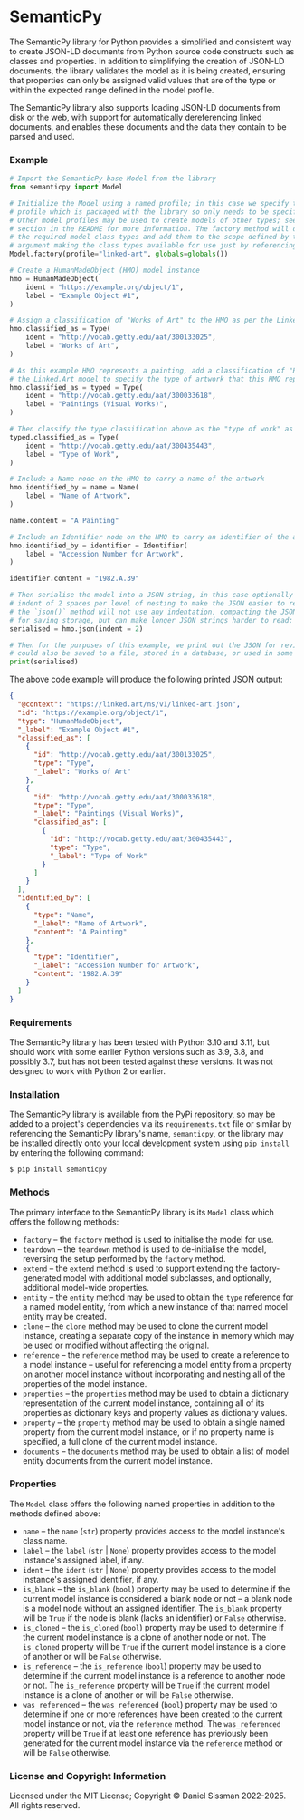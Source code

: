 # SemanticPy

The SemanticPy library for Python provides a simplified and consistent way to create JSON-LD documents from Python source code constructs such as classes and properties. In addition to simplifying the creation of JSON-LD documents, the library validates the model as it is being created, ensuring that properties can only be assigned valid values that are of the type or within the expected range defined in the model profile.

The SemanticPy library also supports loading JSON-LD documents from disk or the web, with support for automatically dereferencing linked documents, and enables these documents and the data they contain to be parsed and used.

### Example

```python
# Import the SemanticPy base Model from the library
from semanticpy import Model

# Initialize the Model using a named profile; in this case we specify the "linked-art"
# profile which is packaged with the library so only needs to be specified by its name.
# Other model profiles may be used to create models of other types; see the *Profiles*
# section in the README for more information. The factory method will dynamically create
# the required model class types and add them to the scope defined by the `globals`
# argument making the class types available for use just by referencing their names:
Model.factory(profile="linked-art", globals=globals())

# Create a HumanMadeObject (HMO) model instance
hmo = HumanMadeObject(
	ident = "https://example.org/object/1",
	label = "Example Object #1",
)

# Assign a classification of "Works of Art" to the HMO as per the Linked.Art model
hmo.classified_as = Type(
	ident = "http://vocab.getty.edu/aat/300133025",
	label = "Works of Art",
)

# As this example HMO represents a painting, add a classification of "Paintings" as per
# the Linked.Art model to specify the type of artwork that this HMO represents:
hmo.classified_as = typed = Type(
	ident = "http://vocab.getty.edu/aat/300033618",
	label = "Paintings (Visual Works)",
)

# Then classify the type classification above as the "type of work" as per the model:
typed.classified_as = Type(
	ident = "http://vocab.getty.edu/aat/300435443",
	label = "Type of Work",
)

# Include a Name node on the HMO to carry a name of the artwork
hmo.identified_by = name = Name(
	label = "Name of Artwork",
)

name.content = "A Painting"

# Include an Identifier node on the HMO to carry an identifier of the artwork
hmo.identified_by = identifier = Identifier(
	label = "Accession Number for Artwork",
)

identifier.content = "1982.A.39"

# Then serialise the model into a JSON string, in this case optionally specifying an
# indent of 2 spaces per level of nesting to make the JSON easier to read; by default
# the `json()` method will not use any indentation, compacting the JSON, which is great
# for saving storage, but can make longer JSON strings harder to read:
serialised = hmo.json(indent = 2)

# Then for the purposes of this example, we print out the JSON for review; the JSON
# could also be saved to a file, stored in a database, or used in some other way:
print(serialised)
```

The above code example will produce the following printed JSON output:

```json
{
  "@context": "https://linked.art/ns/v1/linked-art.json",
  "id": "https://example.org/object/1",
  "type": "HumanMadeObject",
  "_label": "Example Object #1",
  "classified_as": [
    {
      "id": "http://vocab.getty.edu/aat/300133025",
      "type": "Type",
      "_label": "Works of Art"
    },
    {
      "id": "http://vocab.getty.edu/aat/300033618",
      "type": "Type",
      "_label": "Paintings (Visual Works)",
      "classified_as": [
        {
          "id": "http://vocab.getty.edu/aat/300435443",
          "type": "Type",
          "_label": "Type of Work"
        }
      ]
    }
  ],
  "identified_by": [
    {
      "type": "Name",
      "_label": "Name of Artwork",
      "content": "A Painting"
    },
    {
      "type": "Identifier",
      "_label": "Accession Number for Artwork",
      "content": "1982.A.39"
    }
  ]
}
```

### Requirements

The SemanticPy library has been tested with Python 3.10 and 3.11, but should work with some earlier Python versions such as 3.9, 3.8, and possibly 3.7, but has not been tested against these versions. It was not designed to work with Python 2 or earlier.

### Installation

The SemanticPy library is available from the PyPi repository, so may be added to a project's dependencies via its `requirements.txt` file or similar by referencing the SemanticPy library's name, `semanticpy`, or the library may be installed directly onto your local development system using `pip install` by entering the following command:

	$ pip install semanticpy

### Methods

The primary interface to the SemanticPy library is its `Model` class which offers the following methods:

 * `factory` – the `factory` method is used to initialise the model for use.
 * `teardown` – the `teardown` method is used to de-initialise the model, reversing the setup performed by the `factory` method.
 * `extend` – the `extend` method is used to support extending the factory-generated model with additional model subclasses, and optionally, additional model-wide properties.
 * `entity` – the `entity` method may be used to obtain the `type` reference for a named model entity, from which a new instance of that named model entity may be created.
 * `clone` – the `clone` method may be used to clone the current model instance, creating a separate copy of the instance in memory which may be used or modified without affecting the original.
 * `reference` – the `reference` method may be used to create a reference to a model instance – useful for referencing a model entity from a property on another model instance without incorporating and nesting all of the properties of the model instance.
 * `properties` – the `properties` method may be used to obtain a dictionary representation of the current model instance, containing all of its properties as dictionary keys and property values as dictionary values.
 * `property` – the `property` method may be used to obtain a single named property from the current model instance, or if no property name is specified, a full clone of the current model instance.
 * `documents` – the `documents` method may be used to obtain a list of model entity documents from the current model instance.

### Properties

The `Model` class offers the following named properties in addition to the methods defined above:

 * `name` – the `name` (`str`) property provides access to the model instance's class name.
 * `label` – the `label` (`str` | `None`) property provides access to the model instance's assigned label, if any.
 * `ident` – the `ident` (`str` | `None`) property provides access to the model instance's assigned identifier, if any.
 * `is_blank` – the `is_blank` (`bool`) property may be used to determine if the current model instance is considered a blank node or not – a blank node is a model node without an assigned identifier. The `is_blank` property will be `True` if the node is blank (lacks an identifier) or `False` otherwise.
 * `is_cloned` – the `is_cloned` (`bool`) property may be used to determine if the current model instance is a clone of another node or not. The `is_cloned` property will be `True` if the current model instance is a clone of another or will be `False` otherwise.
 * `is_reference` – the `is_reference` (`bool`) property may be used to determine if the current model instance is a reference to another node or not. The `is_reference` property will be `True` if the current model instance is a clone of another or will be `False` otherwise.
 * `was_referenced` – the `was_referenced` (`bool`) property may be used to determine if one or more references have been created to the current model instance or not, via the `reference` method. The `was_referenced` property will be `True` if at least one reference has previously been generated for the current model instance via the `reference` method or will be `False` otherwise.

### License and Copyright Information

Licensed under the MIT License; Copyright © Daniel Sissman 2022-2025. All rights reserved.